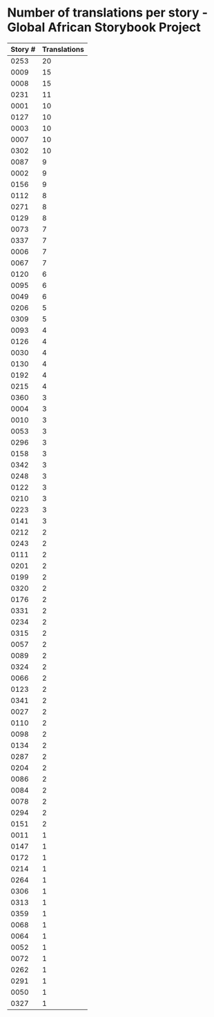 # Number of translations per story - Global African Storybook Project

Story # | Translations
------- | ------------
0253 | 20
0009 | 15
0008 | 15
0231 | 11
0001 | 10
0127 | 10
0003 | 10
0007 | 10
0302 | 10
0087 | 9
0002 | 9
0156 | 9
0112 | 8
0271 | 8
0129 | 8
0073 | 7
0337 | 7
0006 | 7
0067 | 7
0120 | 6
0095 | 6
0049 | 6
0206 | 5
0309 | 5
0093 | 4
0126 | 4
0030 | 4
0130 | 4
0192 | 4
0215 | 4
0360 | 3
0004 | 3
0010 | 3
0053 | 3
0296 | 3
0158 | 3
0342 | 3
0248 | 3
0122 | 3
0210 | 3
0223 | 3
0141 | 3
0212 | 2
0243 | 2
0111 | 2
0201 | 2
0199 | 2
0320 | 2
0176 | 2
0331 | 2
0234 | 2
0315 | 2
0057 | 2
0089 | 2
0324 | 2
0066 | 2
0123 | 2
0341 | 2
0027 | 2
0110 | 2
0098 | 2
0134 | 2
0287 | 2
0204 | 2
0086 | 2
0084 | 2
0078 | 2
0294 | 2
0151 | 2
0011 | 1
0147 | 1
0172 | 1
0214 | 1
0264 | 1
0306 | 1
0313 | 1
0359 | 1
0068 | 1
0064 | 1
0052 | 1
0072 | 1
0262 | 1
0291 | 1
0050 | 1
0327 | 1
